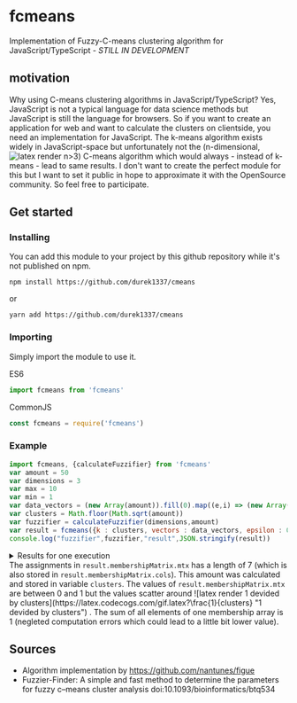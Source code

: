 # fcmeans
Implementation of Fuzzy-C-means clustering algorithm for JavaScript/TypeScript - *STILL IN DEVELOPMENT*
## motivation
Why using C-means clustering algorithms in JavaScript/TypeScript? Yes, JavaScript is not a typical language for data science methods but JavaScript is still the language for browsers. So if you want to create an application for web and want to calculate the clusters on clientside, you need an implementation for JavaScript. The k-means algorithm exists widely in JavaScript-space but unfortunately not the (n-dimensional, ![latex render n>3](https://latex.codecogs.com/gif.latex?n=\in\mathbb{N}%20\land%20n%3E3 "n\in\mathbb{N} \land n>3")) C-means algorithm which would always - instead of k-means - lead to same results. I don't want to create the perfect module for this but I want to set it public in hope to approximate it with the OpenSource community. So feel free to participate.

## Get started
### Installing
You can add this module to your project by this github repository while it's not published on npm.
```
npm install https://github.com/durek1337/cmeans
```
or
```
yarn add https://github.com/durek1337/cmeans
```

### Importing
Simply import the module to use it.

ES6
```javascript
import fcmeans from 'fcmeans'
```

CommonJS
```javascript
const fcmeans = require('fcmeans')
```

### Example
```javascript
import fcmeans, {calculateFuzzifier} from 'fcmeans'
var amount = 50
var dimensions = 3
var max = 10
var min = 1
var data_vectors = (new Array(amount)).fill(0).map((e,i) => (new Array(dimensions)).fill(0).map((e) => Math.round((max-min)*Math.random())+min))
var clusters = Math.floor(Math.sqrt(amount))
var fuzzifier = calculateFuzzifier(dimensions,amount)
var result = fcmeans({k : clusters, vectors : data_vectors, epsilon : 0.0001, fuzziness : fuzzifier})
console.log("fuzzifier",fuzzifier,"result",JSON.stringify(result))
```


<details>
<summary>Results for one execution</summary>
fuzzifier 6.964152032076
result
<code>{"centroids":[[6.32818075403257,4.645920074604211,6.104947524131507],[4.4165881209614355,5.750511348130167,4.971218575506165],[3.716478703947623,5.768237395462908,3.6774287921482816],[5.911578846963853,6.524336740532647,6.5796632970456885],[5.88850532588595,6.062890654099869,5.385919464774966],[7.660864679991841,8.3838885365249,7.84442448271217],[6.314048466841104,4.40610461995109,6.1568155759328596]],"membershipMatrix":{"rows":50,"cols":7,"mtx":[[0.14101754863046384,0.13254955690293205,0.12094363838588558,0.16218906783865972,0.1411503374711683,0.16256312932041894,0.1395867214504716],[0.14219970919606614,0.1513714154040498,0.16142248215517424,0.13622622230125675,0.1426326829799189,0.12357548853254588,0.14257199943098833],[0.1353810947026932,0.13038409472196238,0.12412486741706753,0.1466060272330747,0.13869952677244995,0.1906203165292354,0.13418407262351684],[0.14007960207059666,0.1488418878529835,0.14312007349672595,0.14822209141440781,0.142729956806541,0.1373326276892769,0.13967376066946818],[0.15089068244926107,0.1276830440855284,0.11511254116132892,0.16476788093512082,0.14306556344441757,0.1497674811469817,0.14871280677736146],[0.14514314472656636,0.16130530089813724,0.15114721127148237,0.13854315718869956,0.14224427923106023,0.11575813719345791,0.14585876949059629],[0.15351348151558109,0.13412695740647979,0.12718402513272822,0.14467785521517412,0.14186150721181012,0.1441312545178399,0.15450491900038676],[0.16419126224651395,0.1332911504142122,0.12337400547584614,0.14264583748369333,0.1400248430223517,0.1282635479763638,0.1682093533810189],[0.1395250953901285,0.1517269113748468,0.1607292442947358,0.13667206532570705,0.15154186190915794,0.1216349564736846,0.13816986523173924],[0.16057721498483493,0.13304928720404186,0.12536192117808356,0.14203623600502321,0.14254607107889425,0.13388363414892807,0.16254563540019415],[0.135895484965127,0.15701319584658216,0.17505097825164254,0.13524618444629993,0.1409253771397269,0.12021172944766048,0.13565704990296099],[0.13415724522774203,0.13896952848698302,0.13155359309343637,0.15402632928820859,0.1431302494673293,0.1655269099526127,0.13263614448368802],[0.14037859991902446,0.15511941580764158,0.14445382895091197,0.13839193048914533,0.171397489462739,0.113015474859835,0.1372432605107027],[0.133332378411552,0.15472311231040906,0.16136972520349188,0.14270971621519574,0.14487861658073092,0.13080975763497354,0.13217669364364687],[0.1260622082426908,0.12086801625678051,0.11346895139508101,0.1419085807732672,0.13125836199826085,0.2419664751637602,0.12446740617015944],[0.15249366490686206,0.14325392095459955,0.13376491532933843,0.14540285210831722,0.14130600513291683,0.12952003131534642,0.1542586102526195],[0.13622612759459232,0.13005320915671004,0.12273771070213045,0.14836937598827896,0.1378702463192367,0.18959532520132238,0.13514800503772914],[0.13494856070581285,0.15369448325268678,0.1725206144629411,0.13667538100507767,0.14326496545074338,0.12465219413213445,0.13424380099060382],[0.13477747957755096,0.13279821035124478,0.12205591668376385,0.16351561251835278,0.15362777837884495,0.16147411249388177,0.13175088999636086],[0.1298855749908411,0.1701131437019896,0.16848258474927666,0.14043144296982876,0.14469160944025347,0.11793147234736226,0.12846417180044814],[0.1405898061058232,0.12859549996752534,0.11811219294276479,0.1576170986611352,0.13931762760449165,0.1766147090371766,0.13915306568108324],[0.13451830787307925,0.12829250398577124,0.12148314266758112,0.14700105772778094,0.14031579465416238,0.1955799084838096,0.13280928460781544],[0.13203304067404292,0.15625799275231317,0.1901368164636317,0.13205937459921363,0.14135563524891603,0.1168834710347602,0.1312736692271224],[0.13333446528895265,0.12644366135578686,0.11950491912786741,0.14543368971605106,0.1371027665979166,0.20631491345782935,0.13186558445559607],[0.14841548947478667,0.1498493238770946,0.13897498001688627,0.1456632420232866,0.14224596435105014,0.12552551652287527,0.1493254837340204],[0.14514314472656636,0.16130530089813724,0.15114721127148237,0.13854315718869956,0.14224427923106023,0.11575813719345791,0.14585876949059629],[0.1335939279883504,0.1298838079259363,0.12320010272413459,0.14724714418835427,0.13786737658774473,0.1959045484460027,0.13230309213947705],[0.13913338385850857,0.14672689441402273,0.15127020471089536,0.14126030913825394,0.14988508928136224,0.1339156938052588,0.1378084247916983],[0.15614717604089245,0.13620372841613815,0.1307502924401399,0.14109036023846908,0.1435908247053882,0.13462757266918376,0.15759004548978842],[0.15361293044491697,0.14220749526826457,0.1405614235890519,0.13749661885439185,0.14568742362962928,0.12568002769298842,0.154754080520757],[0.1356093187757044,0.1252888040205525,0.11753676984139853,0.14673555215785822,0.13746625709558574,0.20329272388293285,0.13407057422596777],[0.1436013221235592,0.15198421040876298,0.16120228016459817,0.13525494662133797,0.1426669439530464,0.12107546798162054,0.14421482874707472],[0.1335939279883504,0.1298838079259363,0.12320010272413459,0.14724714418835427,0.13786737658774473,0.1959045484460027,0.13230309213947705],[0.19107872218351163,0.12258801847975057,0.10894620995383743,0.13946190071127015,0.14758889647023565,0.11064348080408609,0.17969277139730844],[0.1493166356956151,0.1464905514430538,0.148895991441338,0.13657347183777982,0.1442872626515104,0.12404031858759114,0.15039576834311175],[0.1494275791975214,0.14958229286863103,0.15249338092466758,0.13474029543837568,0.1439589937312348,0.11907368932169274,0.1507237685178768],[0.14931691480547524,0.13906498415537655,0.1324628590935595,0.14390407528446192,0.158345187964712,0.13012749999523165,0.14677847870118313],[0.1329586211396854,0.15085731132621188,0.15011630267431542,0.14737177342215602,0.1519658196628791,0.13573156537620767,0.13099860639854452],[0.15089068244926107,0.1276830440855284,0.11511254116132892,0.16476788093512082,0.14306556344441757,0.1497674811469817,0.14871280677736146],[0.1367773388114423,0.14131626045211337,0.1329198818702521,0.15482752447806175,0.14287643733220573,0.15571498210302678,0.13556757495289795],[0.1351999414762904,0.1805511217698245,0.1415361238879008,0.14782894519436582,0.14975930096123705,0.11186720862409638,0.13325735808628514],[0.1347341723409316,0.1394288565353767,0.1346597792818697,0.1503722696399123,0.1486439457423991,0.15938084178094614,0.1327801346785645],[0.16414534902707714,0.13714447858825352,0.12972352565251344,0.13694344915119788,0.14146182117674425,0.12163585193828777,0.16894552446592606],[0.1498780245713282,0.1514850663915002,0.1431095117593948,0.14091081784906556,0.14176358882056583,0.12133639120624531,0.15151659940190007],[0.15776297492650576,0.13805883151238293,0.13113920321128036,0.14110927808812462,0.1411223427577865,0.130003100699182,0.16080426880473786],[0.13563175868905175,0.15261802313606232,0.1662281572173008,0.13872433743084875,0.14352518480819784,0.12833708156295232,0.13493545715558616],[0.1400521280384631,0.1395889346632645,0.1345799610734666,0.14818630556038734,0.1548952731683631,0.14496446200669091,0.13773293548936447],[0.15897898081286577,0.1445718189163398,0.1370799375056675,0.1366568661830124,0.14137201018260775,0.1182656293900611,0.16307475700944568],[0.13898852914497115,0.15555253500964683,0.15161207464966409,0.14452648823607486,0.1427046641418887,0.12797448583293392,0.1386412229848205],[0.14461959876875924,0.1443369114248193,0.14491872602240838,0.14041681322694954,0.15205655398507598,0.1303259420278532,0.14332545454413442]]}}</code>
</details>
The assignments in <code>result.membershipMatrix.mtx</code> has a length of 7 (which is also stored in <code>result.membershipMatrix.cols</code>). This amount was calculated and stored in variable <code>clusters</code>. The values of <code>result.membershipMatrix.mtx</code> are between 0 and 1 but the values scatter around ![latex render 1 devided by clusters](https://latex.codecogs.com/gif.latex?\frac{1}{clusters} "1 devided by clusters") . The sum of all elements of one membership array is 1 (negleted computation errors which could lead to a little bit lower value).


## Sources
* Algorithm implementation by https://github.com/nantunes/figue
* Fuzzier-Finder: A simple and fast method to determine the parameters for fuzzy c–means cluster analysis doi:10.1093/bioinformatics/btq534

